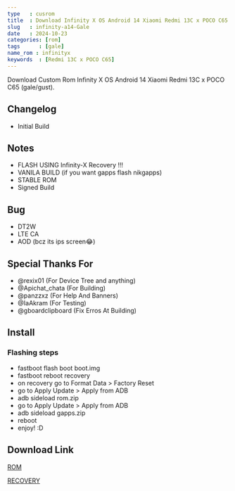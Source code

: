 ```yaml
---
type   : cusrom
title  : Download Infinity X OS Android 14 Xiaomi Redmi 13C x POCO C65
slug   : infinity-a14-Gale
date   : 2024-10-23
categories: [rom]
tags      : [gale]
name_rom : infinityx
keywords  : [Redmi 13C x POCO C65]
---
```


Download Custom Rom Infinity X OS Android 14 Xiaomi Redmi 13C x POCO C65 (gale/gust).

## Changelog
- Initial Build

## Notes
- FLASH USING Infinity-X Recovery !!! 
- VANILA BUILD (if you want gapps flash nikgapps)
- STABLE ROM 
- Signed Build

## Bug
- DT2W
- LTE CA
- AOD (bcz its ips screen😂)

## Special Thanks For
- @rexix01 (For Device Tree and anything)
- @Apichat_chata (For Building)
- @panzzxz (For Help And Banners)
- @IaAkram (For Testing)
- @gboardclipboard (Fix Erros At Building)

## Install
### Flashing steps
- fastboot flash boot boot.img
- fastboot reboot recovery
- on recovery go to Format Data > Factory Reset
- go to Apply Update > Apply from ADB 
- adb sideload rom.zip
- go to Apply Update > Apply from ADB 
- adb sideload gapps.zip
- reboot
- enjoy! :D

## Download Link
[ROM](https://t.me/galegustcustomromuser/8?single)

[RECOVERY](https://t.me/galegustcustomromuser/11)
